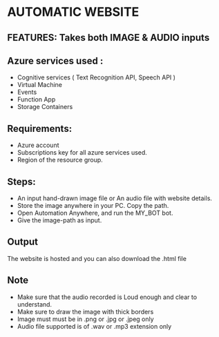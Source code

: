 # AUTOMATIC WEBSITE #

## FEATURES:  Takes both IMAGE & AUDIO inputs ##

## Azure services used : ##
 * Cognitive services ( Text Recognition API, Speech API )
 * Virtual Machine
 * Events
 * Function App
 * Storage Containers
 
## Requirements:
  * Azure account
  * Subscriptions key for all azure services used.
  * Region of the resource group.
  
  
## Steps:
 * An input hand-drawn image file or An audio file with website details.
 * Store the image anywhere in your PC. Copy the path.
 * Open Automation Anywhere, and run the MY_BOT bot.
 * Give the image-path as input.
 
## Output
  The website is hosted and you can also download the .html file
  

## Note
  * Make sure that the audio recorded is Loud enough and clear to understand.
  * Make sure to draw the image with thick borders
  * Image must must be in  .png or .jpg or .jpeg only
  * Audio file supported is of .wav or .mp3 extension only
  
  
